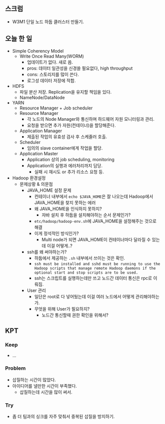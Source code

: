 ## 스크럼

- W3M1 단일 노드 하둡 클러스터 만들기.

## 오늘 한 일

- Simple Coherency Model
  - Write Once Read Many(WORM)
    - 업데이트가 없다. 새로 씀.
    - pros: 데이터 일관성을 신경쓸 필요없다, high throughput
    - cons: 스토리지를 많이 쓴다.
    - 로그성 데이터 저장에 적합.
- HDFS
  - 파일 분산 저장. Replication을 유지할 책임을 있다.
  - NameNode/DataNode
- YARN
  - Resource Manager + Job scheduler
  - Resource Manager
    - 각 노드의 Node Manager와 통신하며 하드웨어 자원 모니터링과 관리.
    - 요청을 받으면 추가 자원(컨테이너)을 할당해준다.
  - Application Manager
    - 제출된 작업의 유효성 검사 후 스케줄러 호출.
  - Scheduler
    - 임의의 slave container에게 작업을 할당.
  - Application Master
    - Application 상의 job scheduling, monitoring
    - Application의 실행과 에러처리까지 담당.
      - 실패 시 재시도 or 추가 리소스 요청 등.
- Hadoop 환경설정
  - 문제상황 & 의문점
    - JAVA_HOME 설정 문제
      - 컨테이너 내부에서 `echo $JAVA_HOME`은 잘 나오는데 Hadoop에서 JAVA_HOME을 찾지 못하는 에러
      - 왜 JAVA_HOME을 인식하지 못하지?
        - 자바 설치 후 하둡을 설치해야하는 순서 문제인가?
      - `etc/hadoop/hadoop-env.sh`에 JAVA_HOME을 설정해주는 것으로 해결
      - 이게 정석적인 방식인가?
        - Multi node가 되면 JAVA_HOME이 컨테이너마다 달라질 수 있는데 이걸 어떻게..?
    - ssh를 왜 써야하는가?
      - 하둡에서 제공하는 `.sh` 내부에서 쓰이는 것은 확인.
      - `ssh must be installed and sshd must be running to use the Hadoop scripts that manage remote Hadoop daemons if the optional start and stop scripts are to be used.`
      - ssh는 스크립트를 실행하는데만 쓰고 노드간 데이터 통신은 rpc로 이뤄짐.
    - User 관리
      - 일단은 root로 다 넣어뒀는데 이걸 여러 노드에서 어떻게 관리해야하는가.
      - 무엇을 위해 User가 필요하지?
        - 노드간 통신할때 권한 확인을 위해서?


## KPT

### Keep

- ...

### Problem

- 삽질하는 시간이 많았다.
- 아이디어를 낼만한 시간이 부족했다.
  - 삽질하는데 시간을 많이 써서.

### Try

- 좀 더 팀과의 싱크를 자주 맞춰서 중복된 삽질을 방지하기.
